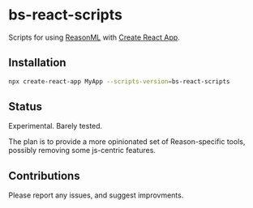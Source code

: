 # bs-react-scripts

Scripts for using [ReasonML](https://reasonml.github.io) with [Create React App](https://github.com/facebook/create-react-app).

## Installation

```sh
npx create-react-app MyApp --scripts-version=bs-react-scripts
```

## Status

Experimental. Barely tested.

The plan is to provide a more opinionated set of Reason-specific tools, possibly removing some js-centric features.

## Contributions

Please report any issues, and suggest improvments.
